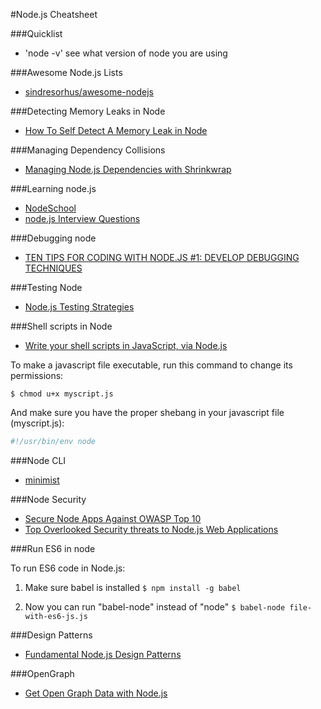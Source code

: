 #Node.js Cheatsheet

###Quicklist

- 'node -v' see what version of node you are using

###Awesome Node.js Lists

- [sindresorhus/awesome-nodejs](https://raw.githubusercontent.com/sindresorhus/awesome-nodejs/master/readme.md)

###Detecting Memory Leaks in Node

- [How To Self Detect A Memory Leak in Node](http://www.nearform.com/nodecrunch/self-detect-memory-leak-node/)

###Managing Dependency Collisions

- [Managing Node.js Dependencies with Shrinkwrap](http://blog.nodejs.org/2012/02/27/managing-node-js-dependencies-with-shrinkwrap/)

###Learning node.js

- [NodeSchool](http://nodeschool.io/)
- [node.js Interview Questions](https://blog.risingstack.com/node-js-interview-questions/)

###Debugging node

- [TEN TIPS FOR CODING WITH NODE.JS #1: DEVELOP DEBUGGING TECHNIQUES](http://www.nearform.com/nodecrunch/node-js-develop-debugging-techniques/)

###Testing Node

- [Node.js Testing Strategies](http://www.pluralsight.com/courses/nodejs-testing-strategies)

###Shell scripts in Node

- [Write your shell scripts in JavaScript, via Node.js](http://www.2ality.com/2011/12/nodejs-shell-scripting.html)

To make a javascript file executable, run this command to change its permissions:
```
$ chmod u+x myscript.js
```
And make sure you have the proper shebang in your javascript file (myscript.js):

```js
#!/usr/bin/env node
```

###Node CLI

- [minimist](https://github.com/substack/minimist)

###Node Security

- [Secure Node Apps Against OWASP Top 10](http://scottksmith.com/blog/2015/06/08/secure-node-apps-against-owasp-top-10-injection/)
- [Top Overlooked Security threats to Node.js Web Applications](https://speakerdeck.com/player/c5d895008c77013162b85e7a2e8ee0d7)

###Run ES6 in node

To run ES6 code in Node.js:

1. Make sure babel is installed
`$ npm install -g babel`

2. Now you can run "babel-node" instead of "node"
`$ babel-node file-with-es6-js.js`

###Design Patterns

- [Fundamental Node.js Design Patterns](https://blog.risingstack.com/fundamental-node-js-design-patterns/)

###OpenGraph

- [Get Open Graph Data with Node.js](http://davidwalsh.name/open-graph-data-nodejs)